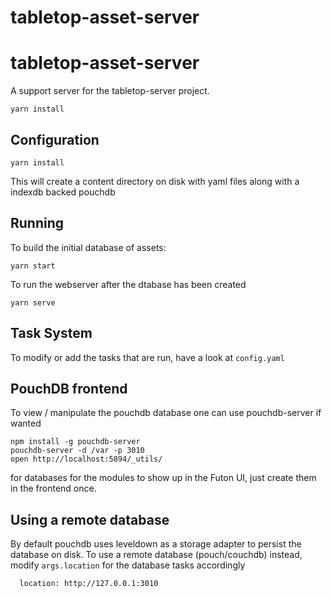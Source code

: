 # tabletop-asset-server

# tabletop-asset-server

A support server for the tabletop-server project.


```
yarn install
```

## Configuration

```
yarn install
```

This will create a content directory on disk with yaml files along with a indexdb backed pouchdb


## Running


To build the initial database of assets:

```
yarn start
```


To run the webserver after the dtabase has been created
```
yarn serve
```


## Task System

To modify or add the tasks that are run, have a look at `config.yaml`



## PouchDB frontend

To view / manipulate the pouchdb database one can use pouchdb-server if wanted

```
npm install -g pouchdb-server
pouchdb-server -d /var -p 3010
open http://localhost:5894/_utils/
```

for databases for the modules to show up in the Futon UI, just create them in the frontend once.


## Using a remote database

By default pouchdb uses leveldown as a storage adapter to persist the database on disk. To use a remote database (pouch/couchdb) instead,
modify `args.location` for the database tasks accordingly

```
  location: http://127.0.0.1:3010
```


